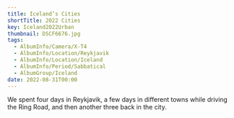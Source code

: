 ```yaml
---
title: Iceland’s Cities
shortTitle: 2022 Cities
key: Iceland2022Urban
thumbnail: DSCF6676.jpg
tags:
  - AlbumInfo/Camera/X-T4
  - AlbumInfo/Location/Reykjavik
  - AlbumInfo/Location/Iceland
  - AlbumInfo/Period/Sabbatical
  - AlbumGroup/Iceland
date: 2022-08-31T00:00
---
```

We spent four days in Reykjavik, a few days in different towns while driving the Ring Road, and then another three back in the city.
